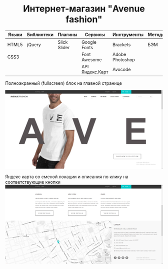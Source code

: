 <h1 align="center">Интернет-магазин "Avenue fashion"</h1>



Языки | Библиотеки |Плагины     | Сервисы        | Инструменты   |Методология|Прочие
------|------------|------------|----------------|---------------|-----------|-----------
HTML5 |jQuery      |Slick Slider|Google Fonts    |Brackets       |БЭМ        |CSS flexbox
CSS3  |            |            |Font Awesome    |Adobe Photoshop|           |
&nbsp;|            |            |API Яндекс.Карт |Avocode        |           |


Полноэкранный (fullscreen) блок на главной странице

![Screenshort 1](/images/imgreadme/screenshort-main.png)



Яндекс карта со сменой локации и описания по клику на соответствующие кнопки
![Screenshort 1](/images/imgreadme/screenshort1.png)

